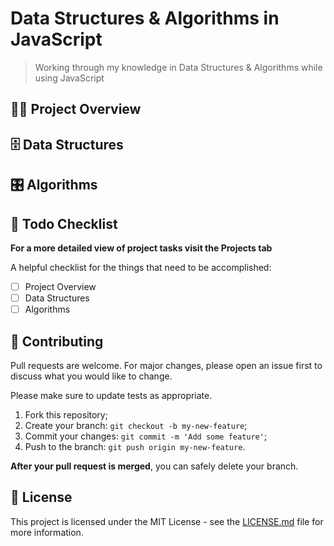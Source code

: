 # Data Structures & Algorithms in JavaScript

> Working through my knowledge in Data Structures & Algorithms while using JavaScript

## 👨‍💻 Project Overview

## 🗄️ Data Structures

## 🎛 Algorithms

## 📑 Todo Checklist

**For a more detailed view of project tasks visit the Projects tab**

A helpful checklist for the things that need to be accomplished:

- [ ] Project Overview
- [ ] Data Structures
- [ ] Algorithms

## 🤝 Contributing

Pull requests are welcome. For major changes, please open an issue first to discuss what you would like to change.

Please make sure to update tests as appropriate.

1. Fork this repository;
2. Create your branch: `git checkout -b my-new-feature`;
3. Commit your changes: `git commit -m 'Add some feature'`;
4. Push to the branch: `git push origin my-new-feature`.

**After your pull request is merged**, you can safely delete your branch.

## 📝 License

This project is licensed under the MIT License - see the [LICENSE.md](LICENSE.md) file for more information.
